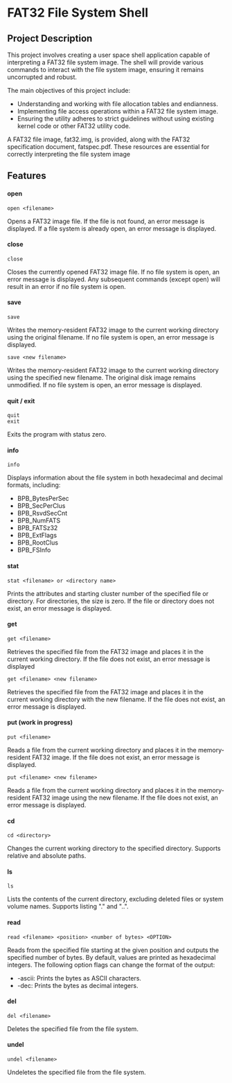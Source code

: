 # FAT32 File System Shell

## Project Description

This project involves creating a user space shell application capable of interpreting a FAT32 file system image. The shell will provide various commands to interact with the file system image, ensuring it remains uncorrupted and robust.

The main objectives of this project include:

* Understanding and working with file allocation tables and endianness.
* Implementing file access operations within a FAT32 file system image.
* Ensuring the utility adheres to strict guidelines without using existing kernel code or other FAT32 utility code.

A FAT32 file image, fat32.img, is provided, along with the FAT32 specification document, fatspec.pdf. These resources are essential for correctly interpreting the file system image


## Features
   
#### open
```
open <filename>  
```
Opens a FAT32 image file. If the file is not found, an error message is displayed. If a file system is already open, an error message is displayed.

#### close
```
close
```
Closes the currently opened FAT32 image file. If no file system is open, an error message is displayed. Any subsequent commands (except open) will result in an error if no file system is open.

#### save
```
save
```
Writes the memory-resident FAT32 image to the current working directory using the original filename. If no file system is open, an error message is displayed.

```
save <new filename>
```
Writes the memory-resident FAT32 image to the current working directory using the specified new filename. The original disk image remains unmodified. If no file system is open, an error message is displayed.


#### quit / exit
```
quit
exit   
```
Exits the program with status zero.

#### info
```
info
```
Displays information about the file system in both hexadecimal and decimal formats, including:

* BPB_BytesPerSec
* BPB_SecPerClus
* BPB_RsvdSecCnt
* BPB_NumFATS
* BPB_FATSz32
* BPB_ExtFlags
* BPB_RootClus
* BPB_FSInfo

#### stat
```
stat <filename> or <directory name>
```
Prints the attributes and starting cluster number of the specified file or directory. For directories, the size is zero. If the file or directory does not exist, an error message is displayed.

#### get
```
get <filename>
```
Retrieves the specified file from the FAT32 image and places it in the current working directory. If the file does not exist, an error message is displayed
```
get <filename> <new filename>
```
Retrieves the specified file from the FAT32 image and places it in the current working directory with the new filename. If the file does not exist, an error message is displayed.

#### put (work in progress)
```
put <filename> 
```
Reads a file from the current working directory and places it in the memory-resident FAT32 image. If the file does not exist, an error message is displayed.
```
put <filename> <new filename>
```
Reads a file from the current working directory and places it in the memory-resident FAT32 image using the new filename. If the file does not exist, an error message is displayed.


#### cd
```
cd <directory>
```
Changes the current working directory to the specified directory. Supports relative and absolute paths.

#### ls
```
ls
```
Lists the contents of the current directory, excluding deleted files or system volume names. Supports listing "." and "..".

#### read
```
read <filename> <position> <number of bytes> <OPTION>
```
Reads from the specified file starting at the given position and outputs the specified number of bytes. By default, values are printed as hexadecimal integers. The following option flags can change the format of the output:

* -ascii: Prints the bytes as ASCII characters.
* -dec: Prints the bytes as decimal integers.

#### del
```
del <filename>
```
Deletes the specified file from the file system.

#### undel
```
undel <filename>
```
Undeletes the specified file from the file system.
